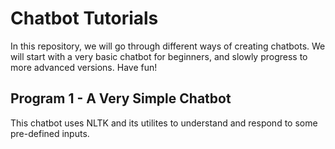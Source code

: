 # Chatbot Tutorials

In this repository, we will go through different ways of creating chatbots. We will start with a very basic chatbot for beginners, and slowly progress to more advanced versions. 
Have fun!


## Program 1 - A Very Simple Chatbot

This chatbot uses NLTK and its utilites to understand and respond to some pre-defined inputs. 
